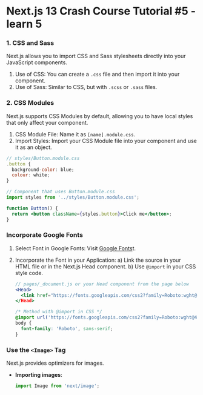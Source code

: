 # Next.js 13 Crash Course Tutorial #5 - learn 5

### 1. CSS and Sass

Next.js allows you to import CSS and Sass stylesheets directly into your JavaScript components.

1.  Use of CSS: You can create a `.css` file and then import it into your component.
2.  Use of Sass: Similar to CSS, but with `.scss` or `.sass` files.

### 2. CSS Modules

Next.js supports CSS Modules by default, allowing you to have local styles that only affect your component.

1.  CSS Module File: Name it as `[name].module.css`.
2.  Import Styles: Import your CSS Module file into your component and use it as an object.

  ```jsx
  // styles/Button.module.css
  .button {
    background-color: blue;
    colour: white;
  }

  // Component that uses Button.module.css
  import styles from '../styles/Button.module.css';

  function Button() {
    return <button className={styles.button}>Click me</button>;
  }
  ```

### Incorporate Google Fonts

1. Select Font in Google Fonts: Visit [Google Fonts](https://fonts.google.com/)t.
2. Incorporate the Font in your Application:
        a) Link the source in your HTML file or in the Next.js Head component.
        b) Use `@import` in your CSS style code.

   ```jsx
   // pages/_document.js or your Head component from the page below
   <Head>
     <link href="https://fonts.googleapis.com/css2?family=Roboto:wght@400;700&display=swap" rel="stylesheet">
   </Head>
   ```

   ```css
   /* Method with @import in CSS */
   @import url('https://fonts.googleapis.com/css2?family=Roboto:wght@400;700&display=swap');
   body {
     font-family: 'Roboto', sans-serif;
   }
   ```

### Use the `<Image>` Tag

Next.js provides optimizers for images.

- **Importing images**:

  ```jsx
  import Image from 'next/image';
  ```